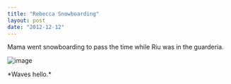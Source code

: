 ```yaml
---
title: "Rebecca Snowboarding"
layout: post
date: "2012-12-12"
---
```


Mama went snowboarding to pass the time while Riu was in the guarderia.

![image](images/tumblr_methit7wHj1qlj3bd.jpg)

\*Waves hello.\*
